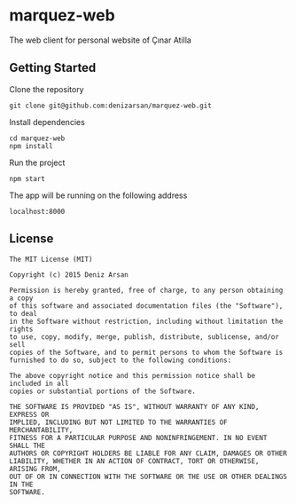 # marquez-web
The web client for personal website of Çınar Atilla

## Getting Started

Clone the repository

```
git clone git@github.com:denizarsan/marquez-web.git
```

Install dependencies

```
cd marquez-web
npm install
```

Run the project

```
npm start
```

The app will be running on the following address
```
localhost:8000
```

## License

```
The MIT License (MIT)

Copyright (c) 2015 Deniz Arsan

Permission is hereby granted, free of charge, to any person obtaining a copy
of this software and associated documentation files (the "Software"), to deal
in the Software without restriction, including without limitation the rights
to use, copy, modify, merge, publish, distribute, sublicense, and/or sell
copies of the Software, and to permit persons to whom the Software is
furnished to do so, subject to the following conditions:

The above copyright notice and this permission notice shall be included in all
copies or substantial portions of the Software.

THE SOFTWARE IS PROVIDED "AS IS", WITHOUT WARRANTY OF ANY KIND, EXPRESS OR
IMPLIED, INCLUDING BUT NOT LIMITED TO THE WARRANTIES OF MERCHANTABILITY,
FITNESS FOR A PARTICULAR PURPOSE AND NONINFRINGEMENT. IN NO EVENT SHALL THE
AUTHORS OR COPYRIGHT HOLDERS BE LIABLE FOR ANY CLAIM, DAMAGES OR OTHER
LIABILITY, WHETHER IN AN ACTION OF CONTRACT, TORT OR OTHERWISE, ARISING FROM,
OUT OF OR IN CONNECTION WITH THE SOFTWARE OR THE USE OR OTHER DEALINGS IN THE
SOFTWARE.
```
